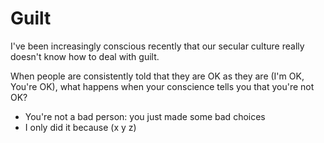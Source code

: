 # Guilt

I've been increasingly conscious recently that our secular culture
really doesn't know how to deal with guilt.

When people are consistently told that they are OK as they are
(I'm OK, You're OK), what happens when your conscience tells
you that you're not OK?

- You're not a bad person: you just made some bad choices
- I only did it because (x y z)
